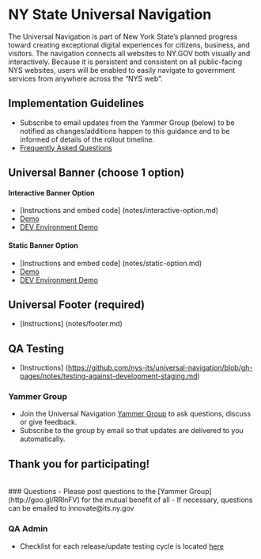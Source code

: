 # NY State Universal Navigation

The Universal Navigation is part of New York State’s planned progress toward creating exceptional digital experiences for citizens, business, and visitors. The navigation connects all websites to NY.GOV both visually and interactively. Because it is persistent and consistent on all public-facing NYS websites, users will be enabled to easily navigate to government services from anywhere across the “NYS web”. 

## Implementation Guidelines

- Subscribe to email updates from the Yammer Group (below) to be notified as changes/additions happen to this guidance and to be informed of details of the rollout timeline.
- [Frequently Asked Questions](notes/faqs.md)

## Universal Banner (choose 1 option)

#### Interactive Banner Option

- [Instructions and embed code] (notes/interactive-option.md)
- [Demo](http://ny.github.io/universal-navigation/demos/interactive-option-demo.html)
- [DEV Environment Demo](http://ny.github.io/universal-navigation/demos/interactive-option-demo-DEV.html)
#### Static Banner Option

- [Instructions and embed code] (notes/static-option.md)
- [Demo](http://ny.github.io/universal-navigation/demos/static-option-demo.html)
- [DEV Environment Demo](http://ny.github.io/universal-navigation/demos/static-option-demo-DEV.html)

## Universal Footer (required)

- [Instructions] (notes/footer.md)

## QA Testing
- [Instructions] (https://github.com/nys-its/universal-navigation/blob/gh-pages/notes/testing-against-development-staging.md)

### Yammer Group

- Join the Universal Navigation [Yammer Group](http://goo.gl/RRlnFV) to ask questions, discuss or give feedback.
- Subscribe to the group by email so that updates are delivered to you automatically.

## Thank you for participating!


<br>
### Questions
- Please post questions to the [Yammer Group](http://goo.gl/RRlnFV) for the mutual benefit of all
- If necessary, questions can be emailed to innovate@its.ny.gov

### QA Admin
- Checklist for each release/update testing cycle is located [here](https://github.com/ny/universal-navigation/blob/gh-pages/notes/QA-Process-Checklist.md#qa-checklist)
